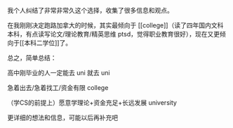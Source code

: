 我个人纠结了非常非常久这个选择，收集了很多信息和观点。

在我刚刚决定跑路加拿大的时候，其实最倾向于 [[college]]（读了四年国内文科本科，有点读写论文/理论教育/精英思维 ptsd，觉得职业教育很好），现在又更倾向于[[本科二学位]]了。

总之，简单总结：

高中刚毕业的人一定能去 uni 就去 uni

急着出去/急着找工/资金有限 college

（学CS的前提上）愿意学理论+资金充足+长远发展 university

更详细的想法和信息，可能以后再补充吧